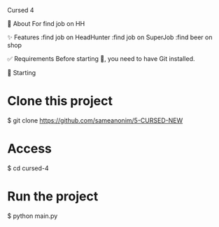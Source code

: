 Cursed 4

🎯 About
For find job on HH

✨ Features
:find job on HeadHunter :find job on SuperJob :find beer on shop

✅ Requirements
Before starting 🏁, you need to have Git installed.

🏁 Starting
# Clone this project
$ git clone https://github.com/sameanonim/5-CURSED-NEW

# Access
$ cd cursed-4

# Run the project
$ python main.py